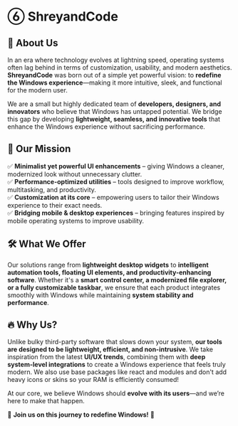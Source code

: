 #  ShreyandCode

## 🏢 About Us

In an era where technology evolves at lightning speed, operating systems often lag behind in terms of customization, usability, and modern aesthetics. **ShreyandCode** was born out of a simple yet powerful vision: to **redefine the Windows experience**—making it more intuitive, sleek, and functional for the modern user.

We are a small but highly dedicated team of **developers, designers, and innovators** who believe that Windows has untapped potential. We bridge this gap by developing **lightweight, seamless, and innovative tools** that enhance the Windows experience without sacrificing performance.

## 🎯 Our Mission

✅ **Minimalist yet powerful UI enhancements** – giving Windows a cleaner, modernized look without unnecessary clutter.  
✅ **Performance-optimized utilities** – tools designed to improve workflow, multitasking, and productivity.  
✅ **Customization at its core** – empowering users to tailor their Windows experience to their exact needs.  
✅ **Bridging mobile & desktop experiences** – bringing features inspired by mobile operating systems to improve usability.  

## 🛠 What We Offer

Our solutions range from **lightweight desktop widgets** to **intelligent automation tools, floating UI elements, and productivity-enhancing software**. Whether it's a **smart control center, a modernized file explorer, or a fully customizable taskbar**, we ensure that each product integrates smoothly with Windows while maintaining **system stability and performance**.

## 🔥 Why Us?

Unlike bulky third-party software that slows down your system, **our tools are designed to be lightweight, efficient, and non-intrusive**. We take inspiration from the latest **UI/UX trends**, combining them with **deep system-level integrations** to create a Windows experience that feels truly modern. We also use base packages like react and modules and don't add heavy icons or skins so your RAM is efficiently consumed!

At our core, we believe Windows should **evolve with its users**—and we’re here to make that happen.

🚀 **Join us on this journey to redefine Windows!** 🚀

